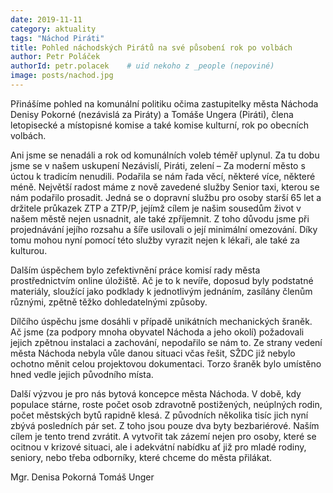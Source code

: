 ```yaml
---
date: 2019-11-11
category: aktuality
tags: "Náchod Piráti"
title: Pohled náchodských Pirátů na své působení rok po volbách 
author: Petr Poláček
authorId: petr.polacek    # uid nekoho z _people (nepoviné)
image: posts/nachod.jpg
---
```


Přinášíme pohled na komunální politiku očima zastupitelky města Náchoda Denisy Pokorné (nezávislá za Piráty) a Tomáše Ungera (Piráti), člena letopisecké a místopisné komise a také komise kulturní, rok po obecních volbách.

Ani jsme se nenadáli a rok od komunálních voleb téměř uplynul. Za tu dobu jsme se v našem uskupení Nezávislí, Piráti, zelení – Za moderní město s úctou k tradicím nenudili. Podařila se nám řada věcí, některé více, některé méně. Největší radost máme z nově zavedené služby Senior taxi, kterou se nám podařilo prosadit. Jedná se o dopravní službu pro osoby starší 65 let a držitele průkazek ZTP a ZTP/P, jejímž cílem je našim sousedům život v našem městě nejen usnadnit, ale také zpříjemnit. Z toho důvodu jsme při projednávání jejího rozsahu a šíře usilovali o její minimální omezování. Díky tomu mohou nyní pomocí této služby vyrazit nejen k lékaři, ale také za kulturou.

Dalším úspěchem bylo zefektivnění práce komisí rady města prostřednictvím online úložiště. Ač je to k nevíře, doposud byly podstatné materiály, sloužící jako podklady k jednotlivým jednáním, zasílány členům různými, zpětně těžko dohledatelnými způsoby.

Dílčího úspěchu jsme dosáhli v případě unikátních mechanických šraněk. Ač jsme (za podpory mnoha obyvatel Náchoda a jeho okolí) požadovali jejich zpětnou instalaci a zachování, nepodařilo se nám to. Ze strany vedení města Náchoda nebyla vůle danou situaci včas řešit, SŽDC již nebylo ochotno měnit celou projektovou dokumentaci. Torzo šraněk bylo umístěno hned vedle jejich původního místa.

Další výzvou je pro nás bytová koncepce města Náchoda. V době, kdy populace stárne, roste počet osob zdravotně postižených, neúplných rodin, počet městských bytů rapidně klesá. Z původních několika tisíc jich nyní zbývá posledních pár set. Z toho jsou pouze dva byty bezbariérové. Naším cílem je tento trend zvrátit. A vytvořit tak zázemí nejen pro osoby, které se ocitnou v krizové situaci, ale i adekvátní nabídku ať již pro mladé rodiny, seniory, nebo třeba odborníky, které chceme do města přilákat.

Mgr. Denisa Pokorná
Tomáš Unger
